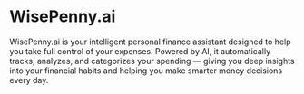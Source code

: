# WisePenny.ai
WisePenny.ai is your intelligent personal finance assistant designed to help you take full control of your expenses. Powered by AI, it automatically tracks, analyzes, and categorizes your spending — giving you deep insights into your financial habits and helping you make smarter money decisions every day.
